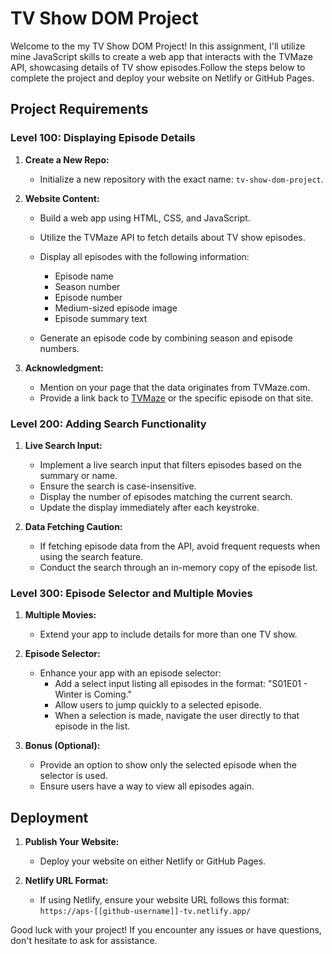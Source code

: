 # TV Show DOM Project

   Welcome to the my TV Show DOM Project! In this assignment, I'll utilize mine JavaScript skills to create a web app that interacts with the TVMaze API, showcasing details of TV show episodes.Follow the steps below to complete the project and deploy your website on Netlify or GitHub Pages.

## Project Requirements

### Level 100: Displaying Episode Details

1. **Create a New Repo:**

   - Initialize a new repository with the exact name: `tv-show-dom-project`.

2. **Website Content:**

   - Build a web app using HTML, CSS, and JavaScript.
   - Utilize the TVMaze API to fetch details about TV show episodes.
   - Display all episodes with the following information:

     - Episode name
     - Season number
     - Episode number
     - Medium-sized episode image
     - Episode summary text

   - Generate an episode code by combining season and episode numbers.

3. **Acknowledgment:**
   - Mention on your page that the data originates from TVMaze.com.
   - Provide a link back to [TVMaze](https://www.tvmaze.com) or the specific episode on that site.

### Level 200: Adding Search Functionality

1. **Live Search Input:**

   - Implement a live search input that filters episodes based on the summary or name.
   - Ensure the search is case-insensitive.
   - Display the number of episodes matching the current search.
   - Update the display immediately after each keystroke.

2. **Data Fetching Caution:**
   - If fetching episode data from the API, avoid frequent requests when using the search feature.
   - Conduct the search through an in-memory copy of the episode list.

### Level 300: Episode Selector and Multiple Movies

1. **Multiple Movies:**

   - Extend your app to include details for more than one TV show.

2. **Episode Selector:**

   - Enhance your app with an episode selector:
     - Add a select input listing all episodes in the format: "S01E01 - Winter is Coming."
     - Allow users to jump quickly to a selected episode.
     - When a selection is made, navigate the user directly to that episode in the list.

3. **Bonus (Optional):**
   - Provide an option to show only the selected episode when the selector is used.
   - Ensure users have a way to view all episodes again.

## Deployment

1. **Publish Your Website:**

   - Deploy your website on either Netlify or GitHub Pages.

2. **Netlify URL Format:**
   - If using Netlify, ensure your website URL follows this format:
     `https://aps-[[github-username]]-tv.netlify.app/`

Good luck with your project! If you encounter any issues or have questions, don't hesitate to ask for assistance.
